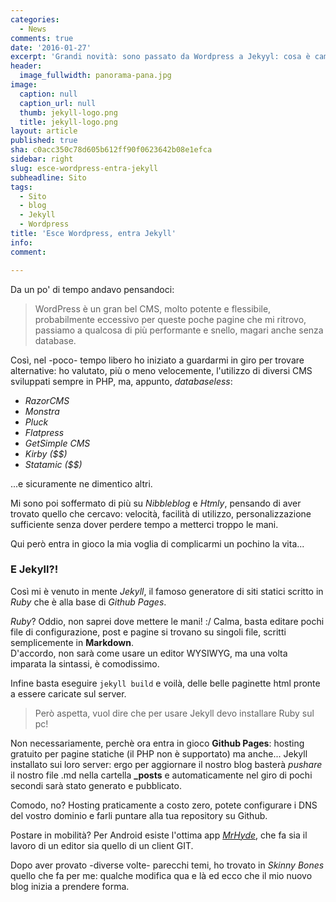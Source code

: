 ```yaml
---
categories:
  - News
comments: true
date: '2016-01-27'
excerpt: 'Grandi novità: sono passato da Wordpress a Jekyyl: cosa è cambiato?'
header:
  image_fullwidth: panorama-pana.jpg
image:
  caption: null
  caption_url: null
  thumb: jekyll-logo.png
  title: jekyll-logo.png
layout: article
published: true
sha: c0acc350c78d605b612ff90f0623642b08e1efca
sidebar: right
slug: esce-wordpress-entra-jekyll
subheadline: Sito
tags:
  - Sito
  - blog
  - Jekyll
  - Wordpress
title: 'Esce Wordpress, entra Jekyll'
info: 
comment: 

---
```



Da un po' di tempo andavo pensandoci:

> WordPress è un gran bel CMS, molto potente e flessibile, probabilmente eccessivo per queste poche pagine che mi ritrovo, passiamo a qualcosa di più performante e snello, magari anche senza database.

Così, nel -poco- tempo libero ho iniziato a guardarmi in giro per trovare alternative: ho valutato, più o meno velocemente, l'utilizzo di diversi CMS sviluppati sempre in PHP, ma, appunto, *databaseless*:

- *RazorCMS* 
- *Monstra*
- *Pluck*
- *Flatpress*
- *GetSimple CMS*
- *Kirby ($$)*
- *Statamic ($$)* 

...e sicuramente ne dimentico altri. 

Mi sono poi soffermato di più su *Nibbleblog* e *Htmly*, pensando di aver trovato quello che cercavo: velocità, facilità di utilizzo, personalizzazione sufficiente senza dover perdere tempo a metterci troppo le mani.

Qui però entra in gioco la mia voglia di complicarmi un pochino la vita...

### E Jekyll?!
Così mi è venuto in mente *Jekyll*, il famoso generatore di siti statici scritto in *Ruby* che è alla base di *Github Pages*.

*Ruby*? Oddio, non saprei dove mettere le mani! :/
Calma, basta editare pochi file di configurazione, post e pagine si trovano su singoli file, scritti semplicemente in **Markdown**.  
D'accordo, non sarà come usare un editor WYSIWYG, ma una volta imparata la sintassi, è comodissimo.  

Infine basta eseguire ```jekyll build``` e voilà, delle belle paginette html pronte a essere caricate sul server.  
>Però aspetta, vuol dire che per usare Jekyll devo installare Ruby sul pc!

Non necessariamente, perchè ora entra in gioco **Github Pages**: hosting gratuito per pagine statiche (il PHP non è supportato) ma anche... Jekyll installato sui loro server: ergo per aggiornare il nostro blog basterà *pushare* il nostro file .md nella cartella **_posts** e automaticamente nel giro di pochi secondi sarà stato generato e pubblicato.  

Comodo, no? Hosting praticamente a costo zero, potete configurare i DNS del vostro dominio e farli puntare alla tua repository su Github.

Postare in mobilità? Per Android esiste l'ottima app [*MrHyde*](https://play.google.com/store/apps/details?id=org.faudroids.mrhyde), che fa sia il lavoro di un editor sia quello di un client GIT.  

Dopo aver provato -diverse volte- parecchi temi, ho trovato in *Skinny Bones* quello che fa per me: qualche modifica qua e là  ed ecco che il mio nuovo blog inizia a prendere forma.